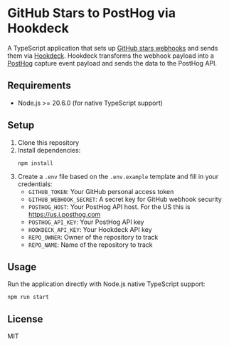 # GitHub Stars to PostHog via Hookdeck

A TypeScript application that sets up [GitHub stars webhooks](https://docs.github.com/en/webhooks/webhook-events-and-payloads#star) and sends them via [Hookdeck](https://hookdeck.com?ref=github-github-stars-to-posthog). Hookdeck transforms the webhook payload into a [PostHog](https://posthog.com) capture event payload and sends the data to the PostHog API.

## Requirements

- Node.js >= 20.6.0 (for native TypeScript support)

## Setup

1. Clone this repository
2. Install dependencies:
   ```
   npm install
   ```
3. Create a `.env` file based on the `.env.example` template and fill in your credentials:
   - `GITHUB_TOKEN`: Your GitHub personal access token
   - `GITHUB_WEBHOOK_SECRET`: A secret key for GitHub webhook security
   - `POSTHOG_HOST`: Your PostHog API host. For the US this is https://us.i.posthog.com
   - `POSTHOG_API_KEY`: Your PostHog API key
   - `HOOKDECK_API_KEY`: Your Hookdeck API key
   - `REPO_OWNER`: Owner of the repository to track
   - `REPO_NAME`: Name of the repository to track

## Usage

Run the application directly with Node.js native TypeScript support:

```
npm run start
```

## License

MIT
